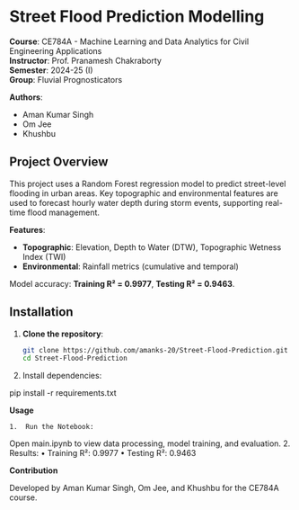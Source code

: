 # Street Flood Prediction Modelling

**Course**: CE784A - Machine Learning and Data Analytics for Civil Engineering Applications  
**Instructor**: Prof. Pranamesh Chakraborty  
**Semester**: 2024-25 (I)  
**Group**: Fluvial Prognosticators  

**Authors**:  
- Aman Kumar Singh  
- Om Jee  
- Khushbu  

## Project Overview

This project uses a Random Forest regression model to predict street-level flooding in urban areas. Key topographic and environmental features are used to forecast hourly water depth during storm events, supporting real-time flood management.

**Features**:
- **Topographic**: Elevation, Depth to Water (DTW), Topographic Wetness Index (TWI)
- **Environmental**: Rainfall metrics (cumulative and temporal)

Model accuracy: **Training R² = 0.9977**, **Testing R² = 0.9463**.

## Installation

1. **Clone the repository**:
   ```bash
   git clone https://github.com/amanks-20/Street-Flood-Prediction.git
   cd Street-Flood-Prediction

2.	Install dependencies:

pip install -r requirements.txt


**Usage**

	1.	Run the Notebook:
Open main.ipynb to view data processing, model training, and evaluation.
	2.	Results:
	•	Training R²: 0.9977
	•	Testing R²: 0.9463

**Contribution**

Developed by Aman Kumar Singh, Om Jee, and Khushbu for the CE784A course.
